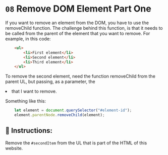 # `08` Remove DOM Element Part One


If you want to remove an element from the DOM, you have to use the removeChild function.
The challenge behind this function, is that it needs to be called from the parent of the element that you want to remove. For example, in this code:
```html
    <ul>
        <li>First element</li>
        <li>Second element</li>
        <li>Third element</li>
    </ul>
```
To remove the second element, need the function removeChild from the parent UL, but passing, as a parameter, the <li> that I want to remove.

Something like this:
```js
    let element = document.querySelector("#element-id");
    element.parentNode.removeChild(element);
```
## 📝 Instructions:

Remove the `#secondItem` from the UL that is part of the HTML of this website.